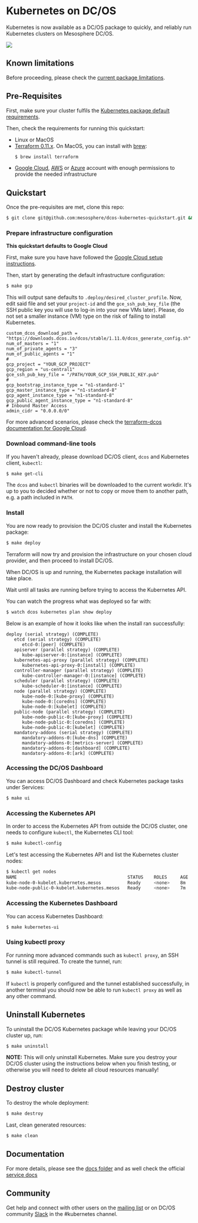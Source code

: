 # Kubernetes on DC/OS

Kubernetes is now available as a DC/OS package to quickly, and reliably run Kubernetes clusters on Mesosphere DC/OS.

![](docs/assets/ui-install.gif)

## Known limitations

Before proceeding, please check the [current package limitations](https://docs.mesosphere.com/service-docs/kubernetes/1.0.2-1.9.6/limitations/).

## Pre-Requisites

First, make sure your cluster fulfils the [Kubernetes package default requirements](https://docs.mesosphere.com/service-docs/kubernetes/1.0.2-1.9.6/install/#prerequisites/).

Then, check the requirements for running this quickstart:

* Linux or MacOS
* [Terraform 0.11.x](https://www.terraform.io/downloads.html). On MacOS, you can install with [brew](https://brew.sh/):
  ```bash
  $ brew install terraform
  ```
* [Google Cloud](docs/gcp.md), [AWS](docs/aws.md) or [Azure](docs/azure.md)
  account with enough permissions to provide the needed infrastructure

## Quickstart

Once the pre-requisites are met, clone this repo:

```bash
$ git clone git@github.com:mesosphere/dcos-kubernetes-quickstart.git && cd dcos-kubernetes-quickstart
```

### Prepare infrastructure configuration

**This quickstart defaults to Google Cloud**

First, make sure you have have followed the [Google Cloud setup instructions](docs/gcp.md).

Then, start by generating the default infrastructure configuration:

```bash
$ make gcp
```

This will output sane defaults to `.deploy/desired_cluster_profile`.
Now, edit said file and set your `project-id` and the `gce_ssh_pub_key_file`
(the SSH public key you will use to log-in into your new VMs later).
Please, do not set a smaller instance (VM) type on the risk of failing to
install Kubernetes.

```
custom_dcos_download_path = "https://downloads.dcos.io/dcos/stable/1.11.0/dcos_generate_config.sh"
num_of_masters = "1"
num_of_private_agents = "3"
num_of_public_agents = "1"
#
gcp_project = "YOUR_GCP_PROJECT"
gcp_region = "us-central1"
gce_ssh_pub_key_file = "/PATH/YOUR_GCP_SSH_PUBLIC_KEY.pub"
#
gcp_bootstrap_instance_type = "n1-standard-1"
gcp_master_instance_type = "n1-standard-8"
gcp_agent_instance_type = "n1-standard-8"
gcp_public_agent_instance_type = "n1-standard-8"
# Inbound Master Access
admin_cidr = "0.0.0.0/0"
```

For more advanced scenarios, please check the [terraform-dcos documentation for Google Cloud](https://github.com/dcos/terraform-dcos/tree/master/gcp).

### Download command-line tools

If you haven't already, please download DC/OS client, `dcos` and Kubernetes
client, `kubectl`:

```bash
$ make get-cli
```

The `dcos` and `kubectl` binaries will be downloaded to the current workdir.
It's up to you to decided whether or not to copy or move them to another path,
e.g. a path included in `PATH`.

### Install

You are now ready to provision the DC/OS cluster and install the Kubernetes package:

```bash
$ make deploy
```

Terraform will now try and provision the infrastructure on your chosen cloud
provider, and then proceed to install DC/OS.

When DC/OS is up and running, the Kubernetes package installation will take place.

Wait until all tasks are running before trying to access the Kubernetes API.

You can watch the progress what was deployed so far with:

```bash
$ watch dcos kubernetes plan show deploy
```

Below is an example of how it looks like when the install ran successfully:

```
deploy (serial strategy) (COMPLETE)
   etcd (serial strategy) (COMPLETE)
      etcd-0:[peer] (COMPLETE)
   apiserver (parallel strategy) (COMPLETE)
      kube-apiserver-0:[instance] (COMPLETE)
   kubernetes-api-proxy (parallel strategy) (COMPLETE)
      kubernetes-api-proxy-0:[install] (COMPLETE)
   controller-manager (parallel strategy) (COMPLETE)
      kube-controller-manager-0:[instance] (COMPLETE)
   scheduler (parallel strategy) (COMPLETE)
      kube-scheduler-0:[instance] (COMPLETE)
   node (parallel strategy) (COMPLETE)
      kube-node-0:[kube-proxy] (COMPLETE)
      kube-node-0:[coredns] (COMPLETE)
      kube-node-0:[kubelet] (COMPLETE)
   public-node (parallel strategy) (COMPLETE)
      kube-node-public-0:[kube-proxy] (COMPLETE)
      kube-node-public-0:[coredns] (COMPLETE)
      kube-node-public-0:[kubelet] (COMPLETE)
   mandatory-addons (serial strategy) (COMPLETE)
      mandatory-addons-0:[kube-dns] (COMPLETE)
      mandatory-addons-0:[metrics-server] (COMPLETE)
      mandatory-addons-0:[dashboard] (COMPLETE)
      mandatory-addons-0:[ark] (COMPLETE)
```

### Accessing the DC/OS Dashboard

You can access DC/OS Dashboard and check Kubernetes package tasks under Services:

```bash
$ make ui
```

### Accessing the Kubernetes API

In order to access the Kubernetes API from outside the DC/OS cluster, one needs
to configure `kubectl`, the Kubernetes CLI tool:

```bash
$ make kubectl-config
```

Let's test accessing the Kubernetes API and list the Kubernetes cluster nodes:

```bash
$ kubectl get nodes
NAME                                          STATUS    ROLES     AGE       VERSION
kube-node-0-kubelet.kubernetes.mesos          Ready     <none>    8m        v1.9.6
kube-node-public-0-kubelet.kubernetes.mesos   Ready     <none>    7m        v1.9.6
```

### Accessing the Kubernetes Dashboard

You can access Kubernetes Dashboard:

```bash
$ make kubernetes-ui
```

### Using kubectl proxy

For running more advanced commands such as `kubectl proxy`, an SSH tunnel is still required.
To create the tunnel, run:

```bash
$ make kubectl-tunnel
```

If `kubectl` is properly configured and the tunnel established successfully, in another terminal you should now be able to run `kubectl proxy` as well as any other command.

## Uninstall Kubernetes

To uninstall the DC/OS Kubernetes package while leaving your DC/OS cluster up,
run:

```bash
$ make uninstall
```

**NOTE:** This will only uninstall Kubernetes. Make sure you destroy your DC/OS
cluster using the instructions below when you finish testing, or otherwise you
will need to delete all cloud resources manually!

## Destroy cluster

To destroy the whole deployment:

```bash
$ make destroy
```

Last, clean generated resources:
```bash
$ make clean
```

## Documentation

For more details, please see the [docs folder](docs) and as well check the official [service docs](https://docs.mesosphere.com/service-docs/kubernetes/1.0.2-1.9.6)

## Community
Get help and connect with other users on the [mailing list](https://groups.google.com/a/dcos.io/forum/#!forum/kubernetes) or on DC/OS community [Slack](http://chat.dcos.io/) in the #kubernetes channel.
